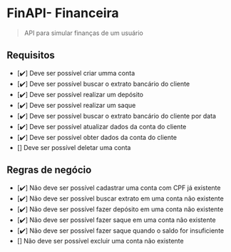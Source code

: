 # FinAPI- Financeira

> API para simular finanças de um usuário

## Requisitos
* [:heavy_check_mark:] Deve ser possível criar umma conta
* [:heavy_check_mark:] Deve ser possível buscar o extrato bancário do cliente
* [:heavy_check_mark:] Deve ser possível realizar um depósito
* [:heavy_check_mark:] Deve ser possível realizar um saque
* [:heavy_check_mark:] Deve ser possível buscar o extrato bancário do cliente por data
* [:heavy_check_mark:] Deve ser possível atualizar dados da conta do cliente
* [:heavy_check_mark:] Deve ser possível obter dados da conta do cliente
* [] Deve ser possível deletar uma conta

## Regras de negócio
* [:heavy_check_mark:] Não deve ser possível cadastrar uma conta com CPF já existente
* [:heavy_check_mark:] Não deve ser possível buscar extrato em uma conta não existente
* [:heavy_check_mark:] Não deve ser possível fazer depósito em uma conta não existente
* [:heavy_check_mark:] Não deve ser possível fazer saque em uma conta não existente
* [:heavy_check_mark:] Não deve ser possível fazer saque quando o saldo for insuficiente
* [] Não deve ser possível excluir uma conta não existente